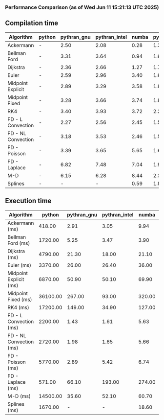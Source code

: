 ### Performance Comparison (as of Wed Jun 11 15:21:13 UTC 2025)
## Compilation time
Algorithm                 | python                    | pythran_gnu               | pythran_intel             | numba                     | pyccel_gnu_c              | pyccel_gnu_fortran        | pyccel_intel_c            | pyccel_intel_fortran     
------------------------- | ------------------------- | ------------------------- | ------------------------- | ------------------------- | ------------------------- | ------------------------- | ------------------------- | -------------------------
Ackermann                 | -                         | 2.50                      | 2.08                      | 0.28                      | 1.34                      | 1.36                      | 1.37                      | 1.45                     
Bellman Ford              | -                         | 3.31                      | 3.64                      | 0.94                      | 1.64                      | 1.53                      | 1.62                      | 1.59                     
Dijkstra                  | -                         | 2.36                      | 2.66                      | 1.27                      | 1.76                      | 1.67                      | 1.72                      | 1.75                     
Euler                     | -                         | 2.59                      | 2.96                      | 3.40                      | 1.60                      | 1.49                      | 1.57                      | 1.57                     
Midpoint Explicit         | -                         | 2.89                      | 3.29                      | 3.58                      | 1.81                      | 1.70                      | 1.78                      | 1.80                     
Midpoint Fixed            | -                         | 3.28                      | 3.66                      | 3.74                      | 1.88                      | 1.75                      | 1.83                      | 1.83                     
RK4                       | -                         | 3.40                      | 3.93                      | 3.72                      | 2.23                      | 2.15                      | 2.16                      | 2.21                     
FD - L Convection         | -                         | 2.27                      | 2.56                      | 2.45                      | 1.52                      | 1.44                      | 1.49                      | 1.51                     
FD - NL Convection        | -                         | 3.18                      | 3.53                      | 2.46                      | 1.52                      | 1.49                      | 1.50                      | 1.51                     
FD - Poisson              | -                         | 3.39                      | 3.65                      | 5.65                      | 1.69                      | 1.72                      | 1.66                      | 2.37                     
FD - Laplace              | -                         | 6.82                      | 7.48                      | 7.04                      | 1.90                      | 1.86                      | 1.82                      | 1.97                     
M-D                       | -                         | 6.15                      | 6.28                      | 8.44                      | 2.33                      | 2.45                      | 2.25                      | 2.58                     
Splines                   | -                         | -                         | -                         | 0.59                      | 1.84                      | 1.73                      | 1.73                      | 1.86                     

## Execution time
Algorithm                 | python                    | pythran_gnu               | pythran_intel             | numba                     | pyccel_gnu_c              | pyccel_gnu_fortran        | pyccel_intel_c            | pyccel_intel_fortran     
------------------------- | ------------------------- | ------------------------- | ------------------------- | ------------------------- | ------------------------- | ------------------------- | ------------------------- | -------------------------
Ackermann (ms)            | 418.00                    | 2.91                      | 3.05                      | 9.94                      | 1.28                      | 1.23                      | 4.01                      | 10.00                    
Bellman Ford (ms)         | 1720.00                   | 5.25                      | 3.47                      | 3.90                      | 3.72                      | 3.22                      | 6.45                      | 4.18                     
Dijkstra (ms)             | 4790.00                   | 21.30                     | 18.00                     | 21.10                     | 71.80                     | 20.10                     | 66.70                     | 24.30                    
Euler (ms)                | 3370.00                   | 26.00                     | 26.40                     | 36.00                     | 27.70                     | 10.80                     | 27.40                     | 14.80                    
Midpoint Explicit (ms)    | 6870.00                   | 50.90                     | 50.10                     | 69.90                     | 45.30                     | 19.40                     | 45.40                     | 16.20                    
Midpoint Fixed (ms)       | 36100.00                  | 267.00                    | 93.00                     | 320.00                    | 190.00                    | 72.20                     | 231.00                    | 54.40                    
RK4 (ms)                  | 17200.00                  | 149.00                    | 34.90                     | 127.00                    | 95.50                     | 32.40                     | 90.60                     | 26.40                    
FD - L Convection (ms)    | 2200.00                   | 1.43                      | 1.61                      | 5.63                      | 6.88                      | 1.52                      | 7.61                      | 1.37                     
FD - NL Convection (ms)   | 2720.00                   | 1.98                      | 1.65                      | 5.66                      | 6.82                      | 1.52                      | 7.96                      | 1.39                     
FD - Poisson (ms)         | 5770.00                   | 2.89                      | 5.42                      | 6.74                      | 16.10                     | 2.62                      | 23.90                     | 2.56                     
FD - Laplace (ms)         | 571.00                    | 66.10                     | 193.00                    | 274.00                    | 508.00                    | 56.00                     | 654.00                    | 58.20                    
M-D (ms)                  | 14500.00                  | 35.60                     | 52.10                     | 60.70                     | 114.00                    | 62.60                     | 61.70                     | 87.80                    
Splines (ms)              | 1670.00                   | -                         | -                         | 18.60                     | 14.20                     | 17.70                     | 15.20                     | 27.70                    
